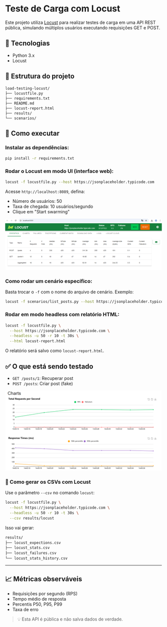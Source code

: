 # Teste de Carga com Locust

Este projeto utiliza [Locust](https://locust.io/) para realizar testes de carga em uma API REST pública, simulando múltiplos usuários executando requisições GET e POST.

## 🔧 Tecnologias
- Python 3.x
- Locust

## 📁 Estrutura do projeto

```
load-testing-locust/
├── locustfile.py
├── requirements.txt
├── README.md
├── locust-report.html
├── results/
└── scenarios/
```

## 🚀 Como executar

### Instalar as dependências:
```bash
pip install -r requirements.txt
```

### Rodar o Locust em modo UI (interface web):
```bash
locust -f locustfile.py --host https://jsonplaceholder.typicode.com
```

Acesse `http://localhost:8089`, defina:
- Número de usuários: 50
- Taxa de chegada: 10 usuários/segundo
- Clique em "Start swarming"

![Exemplo do modo UI do Locust](assets/localhost_locust.PNG)

### Como rodar um cenário específico:
Basta trocar o `-f` com o nome do arquivo de cenário. Exemplo:
```bash
locust -f scenarios/list_posts.py --host https://jsonplaceholder.typicode.com
```

### Rodar em modo headless com relatório HTML:
```bash
locust -f locustfile.py \
  --host https://jsonplaceholder.typicode.com \
  --headless -u 50 -r 10 -t 30s \
  --html locust-report.html
```

O relatório será salvo como `locust-report.html`.

## ✅ O que está sendo testado
- `GET /posts/1`: Recuperar post
- `POST /posts`: Criar post (fake)

![Exemplo Report de gráfico Locust](/assets/html_example_locust.PNG)  

### 🧪 Como gerar os CSVs com Locust
Use o parâmetro `--csv` no comando `locust`:

```bash
locust -f locustfile.py \
  --host https://jsonplaceholder.typicode.com \
  --headless -u 50 -r 10 -t 30s \
  --csv results/locust
```

Isso vai gerar:
```bash
results/
├── locust_expections.csv
├── locust_stats.csv
├── locust_failures.csv
└── locust_stats_history.csv
```
---
## 📈 Métricas observáveis
- Requisições por segundo (RPS)
- Tempo médio de resposta
- Percentis P50, P95, P99
- Taxa de erro

> 💡 Esta API é pública e não salva dados de verdade.
